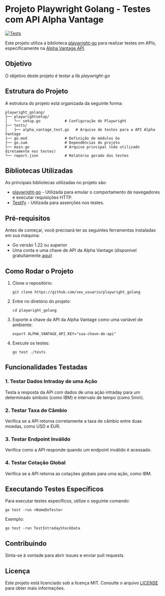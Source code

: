 
# Projeto Playwright Golang - Testes com API Alpha Vantage


[![Tests](https://github.com/thamyresmoraes/playwright_golang/actions/workflows/api_testing.yaml/badge.svg)](https://github.com/thamyresmoraes/playwright_golang/actions/workflows/api_testing.yaml)



Este projeto utiliza a biblioteca [playwright-go](https://github.com/playwright-community/playwright-go) para realizar testes em APIs, especificamente na [Alpha Vantage API](https://www.alphavantage.co/documentation/).

## Objetivo

O objetivo deste projeto é testar a lib *playwright-go*

## Estrutura do Projeto

A estrutura do projeto está organizada da seguinte forma:

```
playwright_golang/
├── playwrightsetup/
│   └── setup.go           # Configuração do Playwright
├── tests/
│   ├── alpha_vantage_test.go   # Arquivo de testes para a API Alpha Vantage
├── go.mod                 # Definição de módulos Go
├── go.sum                 # Dependências do projeto
├── main.go                # Arquivo principal (não utilizado diretamente nos testes)
└── report.json            # Relatório gerado dos testes
```

## Bibliotecas Utilizadas

As principais bibliotecas utilizadas no projeto são:

- [playwright-go](https://github.com/playwright-community/playwright-go) - Utilizada para emular o comportamento de navegadores e executar requisições HTTP.
- [Testify](https://github.com/stretchr/testify) - Utilizada para asserções nos testes.

## Pré-requisitos

Antes de começar, você precisará ter as seguintes ferramentas instaladas em sua máquina:

- Go versão 1.22 ou superior
- Uma conta e uma chave de API da Alpha Vantage (disponível gratuitamente [aqui](https://www.alphavantage.co/support/#api-key))

## Como Rodar o Projeto

1. Clone o repositório:
   ```
   git clone https://github.com/seu_usuario/playwright_golang
   ```

2. Entre no diretório do projeto:
   ```
   cd playwright_golang
   ```

3. Exporte a chave da API da Alpha Vantage como uma variável de ambiente:
   ```
   export ALPHA_VANTAGE_API_KEY="sua-chave-de-api"
   ```

4. Execute os testes:
   ```
   go test ./tests
   ```

## Funcionalidades Testadas

### 1. Testar Dados Intraday de uma Ação
Testa a resposta da API com dados de uma ação intraday para um determinado símbolo (como IBM) e intervalo de tempo (como 5min).

### 2. Testar Taxa de Câmbio
Verifica se a API retorna corretamente a taxa de câmbio entre duas moedas, como USD e EUR.

### 3. Testar Endpoint Inválido
Verifica como a API responde quando um endpoint inválido é acessado.

### 4. Testar Cotação Global
Verifica se a API retorna as cotações globais para uma ação, como IBM.

## Executando Testes Específicos

Para executar testes específicos, utilize o seguinte comando:
```
go test -run <NomeDoTeste>
```

Exemplo:
```
go test -run TestIntradayStockData
```

## Contribuindo

Sinta-se à vontade para abrir issues e enviar pull requests.

## Licença

Este projeto está licenciado sob a licença MIT. Consulte o arquivo [LICENSE](LICENSE) para obter mais informações.
